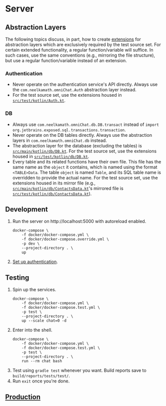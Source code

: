 # Server

## Abstraction Layers

The following topics discuss, in part, how to create [extensions](https://kotlinlang.org/docs/reference/extensions.html) for abstraction layers which are exclusively required by the test source set. For certain extended functionality, a regular function/variable will suffice. In such cases, use the same conventions (e.g., mirroring the file structure), but use a regular function/variable instead of an extension.

### Authentication

- Never operate on the authentication service's API directly. Always use the `com.neelkamath.omniChat.Auth` abstraction layer instead.
- For the test source set, use the extensions housed in [`src/test/kotlin/Auth.kt`](../src/test/kotlin/Auth.kt).

### DB

- Always use `com.neelkamath.omniChat.db.DB.transact` instead of `import org.jetbrains.exposed.sql.transactions.transaction`.
- Never operate on the DB tables directly. Always use the abstraction layers in `com.neelkamath.omniChat.db` instead.
- The abstraction layer for the database (excluding the tables) is [`src/main/kotlin/db/DB.kt`](../src/main/kotlin/db/DB.kt). For the test source set, use the extensions housed in [`src/test/kotlin/db/DB.kt`](../src/test/kotlin/db/DB.kt).
- Every table and its related functions have their own file. This file has the same name as the `object` it contains, which is named using the format `<TABLE>Data`. The table `object` is named `Table`, and its SQL table name is overridden to provide the actual name. For the test source set, use the extensions housed in its mirror file (e.g., [`src/main/kotlin/db/ContactsData.kt`](../src/main/kotlin/db/ContactsData.kt)'s mirrored file is [`src/test/kotlin/db/ContactsData.kt`](../src/test/kotlin/db/ContactsData.kt)).

## Development

1. Run the server on http://localhost:5000 with autoreload enabled.
    ```
    docker-compose \
        -f docker/docker-compose.yml \
        -f docker/docker-compose.override.yml \
        -p dev \
        --project-directory . \
        up
    ```
1. [Set up authentication](auth_setup.md).

## Testing

1. Spin up the services.
    ```
    docker-compose \
        -f docker/docker-compose.yml \
        -f docker/docker-compose.test.yml \
        -p test \
        --project-directory . \
        up --scale chat=0 -d
    ```
1. Enter into the shell.
    ```
    docker-compose \
        -f docker/docker-compose.yml \
        -f docker/docker-compose.test.yml \
        -p test \
        --project-directory . \
        run --rm chat bash
    ```
1. Test using `gradle test` whenever you want. Build reports save to `build/reports/tests/test/`.
1. Run `exit` once you're done.

## [Production](production.md)